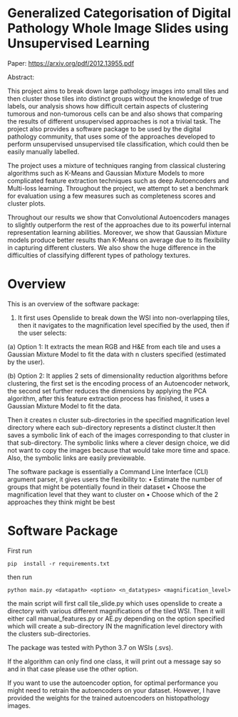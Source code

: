 # Generalized Categorisation of Digital Pathology Whole Image Slides using Unsupervised Learning

Paper: https://arxiv.org/pdf/2012.13955.pdf

Abstract:

This project aims to break down large pathology images into small tiles and then cluster those tiles into distinct groups without the knowledge of true labels, our analysis shows how difficult certain aspects of clustering tumorous and non-tumorous cells can be and also shows that comparing the results of different unsupervised approaches is not a trivial task. The project also provides a software package to be used by the digital pathology community, that uses some of the approaches developed to perform unsupervised unsupervised tile classification, which could then be easily manually labelled.

The project uses a mixture of techniques ranging from classical clustering algorithms such as K-Means and Gaussian Mixture Models to more complicated feature extraction techniques such as deep Autoencoders and Multi-loss learning. Throughout the project, we attempt to set a benchmark for evaluation using a few measures such as completeness scores and cluster plots.

Throughout our results we show that Convolutional Autoencoders manages to slightly outperform the rest of the approaches due to its powerful internal representation learning abilities. Moreover, we show that Gaussian Mixture models produce better results than K-Means on average due to its flexibility in capturing different clusters. We also show the huge difference in the difficulties of classifying different types of pathology textures.

# Overview
This is an overview of the software package:
1. It first uses Openslide to break down the WSI into non-overlapping tiles, then it navigates to the magnification level specified by the used, then if the user selects:

(a) Option 1: It extracts the mean RGB and H&E from each tile and uses a Gaussian Mixture Model to fit the data with n clusters specified (estimated by the user).

(b) Option 2: It applies 2 sets of dimensionality reduction algorithms before clustering, the first set is the encoding process of an Autoencoder network, the second set further reduces the dimensions by applying the PCA algorithm, after this feature extraction process has finished, it uses a Gaussian Mixture Model to fit the data.

Then it creates n cluster sub-directories in the specified magnification level directory where each sub-directory represents a distinct cluster.It then saves a symbolic link of each of the images corresponding to that cluster in that sub-directory. The symbolic links where a clever design choice, we did not want to copy the images because that would take more time and space. Also, the symbolic links are easily previewable.

The software package is essentially a Command Line Interface (CLI) argument parser, it gives users the flexibility to:
• Estimate the number of groups that might be potentially found in their dataset • Choose the magnification level that they want to cluster on
• Choose which of the 2 approaches they think might be best

# Software Package
First run
```
pip  install -r requirements.txt
```

then run
```
python main.py <datapath> <option> <n_datatypes> <magnification_level>
```
the main script will first call tile_slide.py which uses openslide to create a directory with various different magnifications of the tiled WSI. Then it will either call manual_features.py or AE.py depending on the option specified which will create a sub-directory IN the magnification level directory with the clusters sub-directories.

The package was tested with Python 3.7 on WSIs (.svs). 

If the algorithm can only find one class, it will print out a message say so and in that case please use the other option.

If you want to use the autoencoder option, for optimal performance you might need to retrain the autoencoders on your dataset. However, I have provided the weights for the trained autoencoders on histopathology images.
